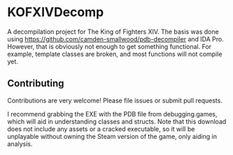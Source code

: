 # KOFXIVDecomp
A decompilation project for The King of Fighters XIV. The basis was done using https://github.com/camden-smallwood/pdb-decompiler and IDA Pro. However, that is obviously not enough to get something functional. For example, template classes are broken, and most functions will not compile yet.

## Contributing
Contributions are very welcome! Please file issues or submit pull requests.

I recommend grabbing the EXE with the PDB file from debugging.games, which will aid in understanding classes and structs. Note that this download does not include any assets or a cracked executable, so it will be unplayable without owning the Steam version of the game, only aiding in analysis.
